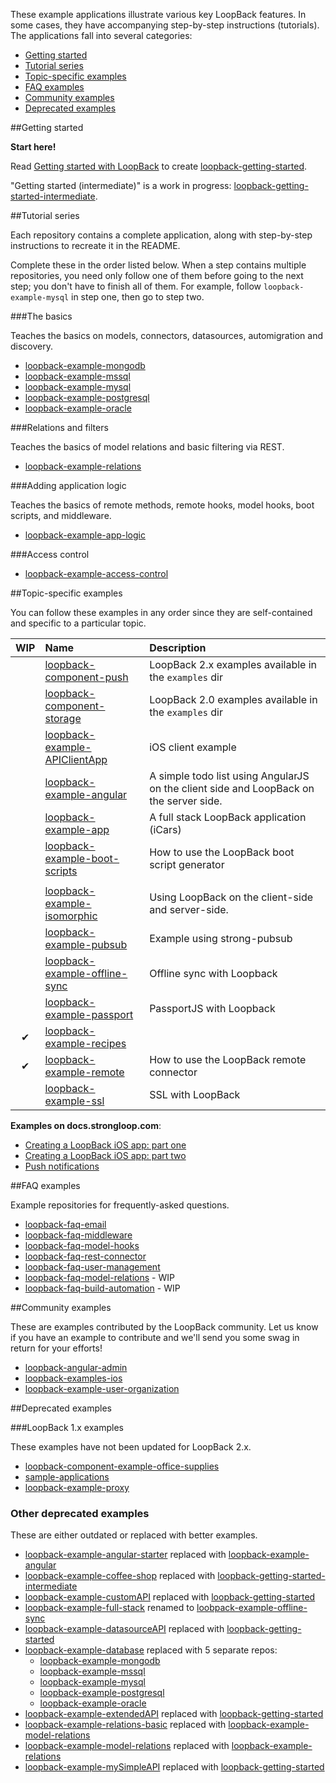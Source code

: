These example applications illustrate various key LoopBack features.  In some cases, they have accompanying step-by-step instructions (tutorials).  The applications fall into several categories:

- [Getting started](#getting-started)
- [Tutorial series](#tutorial-series)
- [Topic-specific examples](#topic-specific-examples)
- [FAQ examples](#faq-examples)
- [Community examples](#community-examples)
- [Deprecated examples](#deprecated-examples)

##Getting started

**Start here!**

Read [Getting started with LoopBack](http://docs.strongloop.com/display/LB/Getting+started+with+LoopBack) to create [loopback-getting-started](https://github.com/strongloop/loopback-getting-started).

"Getting started (intermediate)" is a work in progress: 
[loopback-getting-started-intermediate](https://github.com/strongloop/loopback-getting-started-intermediate).

##Tutorial series

Each repository contains a complete application, along with step-by-step instructions to recreate it 
in the README.

Complete these in the order listed below.  When a step contains multiple repositories, you need only follow 
one of them before going to the next step; you don't have to finish all of them. For example, follow  `loopback-example-mysql` in step one, then go to step two.

###The basics

Teaches the basics on models, connectors, datasources, automigration and
discovery.

- [loopback-example-mongodb](https://github.com/strongloop/loopback-example-mongodb)
- [loopback-example-mssql](https://github.com/strongloop/loopback-example-mssql)
- [loopback-example-mysql](https://github.com/strongloop/loopback-example-mysql)
- [loopback-example-postgresql](https://github.com/strongloop/loopback-example-postgresql)
- [loopback-example-oracle](https://github.com/strongloop/loopback-example-oracle)

###Relations and filters

Teaches the basics of model relations and basic filtering via REST.

- [loopback-example-relations](https://github.com/strongloop/loopback-example-relations)

###Adding application logic

Teaches the basics of remote methods, remote hooks, model hooks, boot scripts, and middleware.

- [loopback-example-app-logic](https://github.com/strongloop/loopback-example-app-logic)

###Access control

- [loopback-example-access-control](https://github.com/strongloop/loopback-example-access-control)

##Topic-specific examples

You can follow these examples in any order since they are self-contained and specific
to a particular topic.

|WIP|Name                                                                                        |Description                                                                           |
|:-:|:-------------------------------------------------------------------------------------------|:-------------------------------------------------------------------------------------|
|   |[loopback-component-push](https://github.com/strongloop/loopback-component-push)            |LoopBack 2.x examples available in the `examples` dir                                 |
|   |[loopback-component-storage](https://github.com/strongloop/loopback-component-storage)      |LoopBack 2.0 examples available in the `examples` dir                                 |
|   |[loopback-example-APIClientApp](https://github.com/strongloop/loopback-example-apiclientapp)|iOS client example                                                                                      |
|   |[loopback-example-angular](https://github.com/strongloop/loopback-example-angular)          |A simple todo list using AngularJS on the client side and LoopBack on the server side.|
|   |[loopback-example-app](https://github.com/strongloop/loopback-example-app)                  |A full stack LoopBack application (iCars)                                             |
|   |[loopback-example-boot-scripts](https://github.com/strongloop/loopback-example-boot-scripts)|How to use the LoopBack boot script generator                                         |
                                                                      |
|   |[loopback-example-isomorphic](https://github.com/strongloop/loopback-example-isomorphic)    |Using LoopBack on the client-side and server-side.                                    |
|   |[loopback-example-pubsub](https://github.com/strongloop/loopback-example-pubsub)            |Example using strong-pubsub                                                                                      |
|   |[loopback-example-offline-sync](https://github.com/strongloop/loopback-example-offline-sync)|Offline sync with Loopback                                                            |
|   |[loopback-example-passport](https://github.com/strongloop/loopback-example-passport)        |PassportJS with Loopback                                                              |
| ✔ |[loopback-example-recipes](https://github.com/strongloop/loopback-example-recipes)          |                                                                                      |
| ✔ |[loopback-example-remote](https://github.com/strongloop/loopback-example-remote)            |How to use the LoopBack remote connector                                              |
|   |[loopback-example-ssl](https://github.com/strongloop/loopback-example-ssl)                  |SSL with LoopBack                                                                     |

**Examples on docs.strongloop.com**:

- [Creating a LoopBack iOS app: part one](http://docs.strongloop.com/display/LB/Creating+a+LoopBack+iOS+app:+part+one)
- [Creating a LoopBack iOS app: part two](http://docs.strongloop.com/display/LB/Creating+a+LoopBack+iOS+app:+part+two)
- [Push notifications](http://docs.strongloop.com/display/LB/Tutorial:+Push+notifications)

##FAQ examples

Example repositories for frequently-asked questions.

- [loopback-faq-email](https://github.com/strongloop/loopback-faq-email)
- [loopback-faq-middleware](https://github.com/strongloop/loopback-faq-middleware)
- [loopback-faq-model-hooks](https://github.com/strongloop/loopback-faq-model-hooks)
- [loopback-faq-rest-connector](https://github.com/strongloop/loopback-faq-rest-connector)
- [loopback-faq-user-management](https://github.com/strongloop/loopback-faq-user-management)
- [loopback-faq-model-relations](https://github.com/strongloop/loopback-faq-model-relations) - WIP
- [loopback-faq-build-automation](https://github.com/strongloop/loopback-faq-build-automation) - WIP

##Community examples

These are examples contributed by the LoopBack community. Let us know if you have an example to
contribute and we'll send you some swag in return for your efforts!

- [loopback-angular-admin](https://github.com/beeman/loopback-angular-admin)
- [loopback-examples-ios](https://github.com/strongloop-community/loopback-examples-ios)
- [loopback-example-user-organization](https://github.com/strongloop-community/loopback-example-user-organization)

##Deprecated examples

###LoopBack 1.x examples

These examples have not been updated for LoopBack 2.x.

- [loopback-component-example-office-supplies](https://github.com/strongloop/loopback-example-office-supplies)
- [sample-applications](https://github.com/strongloop-community/sample-applications)
- [loopback-example-proxy](https://github.com/strongloop/loopback-example-proxy)

### Other deprecated examples

These are either outdated or replaced with better examples.

- [loopback-example-angular-starter](https://github.com/strongloop/loopback-example-angular-starter) replaced with [loopback-example-angular](http://github.com/strongloop/loopback-example-angular)
- [loopback-example-coffee-shop](https://github.com/strongloop/loopback-example-coffee-shop) replaced with [loopback-getting-started-intermediate](http://github.com/strongloop/loopback-getting-started-intermediate)
- [loopback-example-customAPI](https://github.com/strongloop/loopback-example-customAPI) replaced with [loopback-getting-started](http://github.com/strongloop/loopback-getting-started)
- [loopback-example-full-stack](https://github.com/strongloop/loopback-example-full-stack) renamed to [loobpack-example-offline-sync](https://github.com/strongloop/loopback-example-offline-sync)
- [loopback-example-datasourceAPI](https://github.com/strongloop/loopback-example-datasourceAPI) replaced with [loopback-getting-started](http://github.com/strongloop/getting-started)
- [loopback-example-database](https://github.com/strongloop/loopback-example-database) replaced with 5 separate repos:
    - [loopback-example-mongodb](https://github.com/strongloop/loopback-example-mongodb)
    - [loopback-example-mssql](https://github.com/strongloop/loopback-example-mssql)
    - [loopback-example-mysql](https://github.com/strongloop/loopback-example-mysql)
    - [loopback-example-postgresql](https://github.com/strongloop/loopback-example-postgresql)
    - [loopback-example-oracle](https://github.com/strongloop/loopback-example-oracle)
- [loopback-example-extendedAPI](https://github.com/strongloop/loopback-example-extendedAPI) replaced with [loopback-getting-started](http://github.com/strongloop/loopback-getting-started)
- [loopback-example-relations-basic](https://github.com/strongloop/loopback-example-relations-basic) replaced with [loopback-example-model-relations](http://github.com/strongloop/loopback-example-model-relations)
- [loopback-example-model-relations](https://github.com/strongloop/loopback-example-model-relations) replaced with [loopback-example-relations](http://github.com/strongloop/loopback-example-relations)
- [loopback-example-mySimpleAPI](https://github.com/strongloop/loopback-example-mySimpleAPI) replaced with [loopback-getting-started](http://github.com/strongloop/loopback-getting-started)
